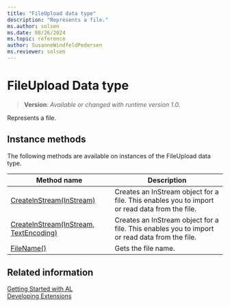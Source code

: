 ```yaml
---
title: "FileUpload data type"
description: "Represents a file."
ms.author: solsen
ms.date: 08/26/2024
ms.topic: reference
author: SusanneWindfeldPedersen
ms.reviewer: solsen
---
```

[//]: # (START>DO_NOT_EDIT)
[//]: # (IMPORTANT:Do not edit any of the content between here and the END>DO_NOT_EDIT.)
[//]: # (Any modifications should be made in the .xml files in the ModernDev repo.)
# FileUpload Data type
> **Version**: _Available or changed with runtime version 1.0._

Represents a file.



## Instance methods
The following methods are available on instances of the FileUpload data type.

|Method name|Description|
|-----------|-----------|
|[CreateInStream(InStream)](fileupload-createinstream-instream-method.md)|Creates an InStream object for a file. This enables you to import or read data from the file.|
|[CreateInStream(InStream, TextEncoding)](fileupload-createinstream-instream-textencoding-method.md)|Creates an InStream object for a file. This enables you to import or read data from the file.|
|[FileName()](fileupload-filename-method.md)|Gets the file name.|

[//]: # (IMPORTANT: END>DO_NOT_EDIT)
## Related information  
[Getting Started with AL](../../devenv-get-started.md)  
[Developing Extensions](../../devenv-dev-overview.md)  